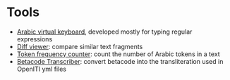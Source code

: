 # Tools

* [Arabic virtual keyboard](https://pverkind.github.io/arabicVirtualKeyboard/), developed mostly for typing regular expressions
* [Diff viewer](https://pverkind.github.io/OpenITIdiffViewer/): compare similar text fragments
* [Token frequency counter](https://openiti.github.io/tokenFrequency/): count the number of Arabic tokens in a text
* [Betacode Transcriber](https://pverkind.github.io/betacodeTranscriber/): convert betacode into the transliteration used in OpenITI yml files
